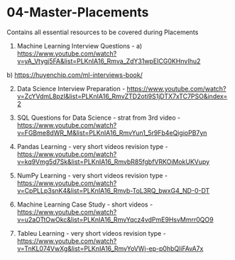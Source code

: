 # 04-Master-Placements
Contains all essential resources to be covered during Placements

01) Machine Learning Interview Questions - 
   a) https://www.youtube.com/watch?v=yA_Vtygj5FA&list=PLKnIA16_Rmva_ZdY31wpEICG0KHnvIhu2 

   b) https://huyenchip.com/ml-interviews-book/


02) Data Science Interview Preparation - 
https://www.youtube.com/watch?v=ZcYVdmL8pzI&list=PLKnIA16_RmvZTD2oti9S1jDTX7xTC7PSO&index=2

03) SQL Questions for Data Science - 
strat from 3rd video - 
https://www.youtube.com/watch?v=FGBme8dWR_M&list=PLKnIA16_RmvYun1_5r9Fb4eQigioPB7yn

04) Pandas Learning - 
very short videos revision type - 
https://www.youtube.com/watch?v=kq9Vmg5d7Sk&list=PLKnIA16_RmvbR85fgbfVRKOiMokUKVupy

05) NumPy Learning - 
very short videos revision type - 
https://www.youtube.com/watch?v=CpPLLp3snK4&list=PLKnIA16_Rmvb-ToL3RQ_bwxG4_ND-0-DT

06) Machine Learning Case Study - 
short videos - 
https://www.youtube.com/watch?v=u2aOTtOwOkc&list=PLKnIA16_RmvYqcz4vdPmE9HsvMmrr0QO9

07) Tableu Learning - 
very short videos revision type - 
https://www.youtube.com/watch?v=TnKL074VwXg&list=PLKnIA16_RmvYoVWj-ep-p0hbQliFAvA7x

